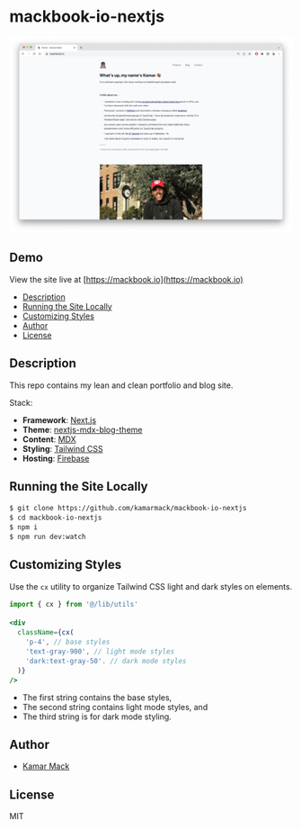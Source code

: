 # mackbook-io-nextjs

![mackbook.io homepage](https://github.com/kamarmack/markdown-imgs/blob/master/images/mackbook-io-homepage.jpg?raw=true)

## Demo

View the site live at [https://mackbook.io](https://mackbook.io)

<!-- START doctoc generated TOC please keep comment here to allow auto update -->
<!-- DON'T EDIT THIS SECTION, INSTEAD RE-RUN doctoc TO UPDATE -->

- [Description](#description)
- [Running the Site Locally](#running-the-site-locally)
- [Customizing Styles](#customizing-styles)
- [Author](#author)
- [License](#license)

<!-- END doctoc generated TOC please keep comment here to allow auto update -->

## Description

This repo contains my lean and clean portfolio and blog site.

Stack:

- **Framework**: [Next.js](https://nextjs.org/)
- **Theme**: [nextjs-mdx-blog-theme](https://github.com/alexcarpenter/nextjs-mdx-blog-theme)
- **Content**: [MDX](https://github.com/mdx-js/mdx)
- **Styling**: [Tailwind CSS](https://tailwindcss.com/)
- **Hosting**: [Firebase](https://firebase.google.com)

## Running the Site Locally

```bash
$ git clone https://github.com/kamarmack/mackbook-io-nextjs
$ cd mackbook-io-nextjs
$ npm i
$ npm run dev:watch
```

## Customizing Styles

Use the `cx` utility to organize Tailwind CSS light and dark styles on elements.

```jsx
import { cx } from '@/lib/utils'

<div
  className={cx(
    'p-4', // base styles
    'text-gray-900', // light mode styles
    'dark:text-gray-50'. // dark mode styles
  )}
/>
```

- The first string contains the base styles,
- The second string contains light mode styles, and
- The third string is for dark mode styling.

## Author

- [Kamar Mack](https://github.com/kamarmack)

## License

MIT
